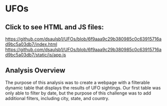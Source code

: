 # UFOs

## Click to see HTML and JS files: 
https://github.com/dsaulsb1/UFOs/blob/6f9aaa9c29b380985c0c63915716ad9bc5a03db7/index.html
https://github.com/dsaulsb1/UFOs/blob/6f9aaa9c29b380985c0c63915716ad9bc5a03db7/static/js/app.js

## Analysis Overview

The purpose of this analysis was to create a webpage with a filterable dynamic table that displays the results of UFO sightings. Our 
first table was only able to filter by date, but the purpose of this challenge was to add additional filters, including city, state,
and country.

